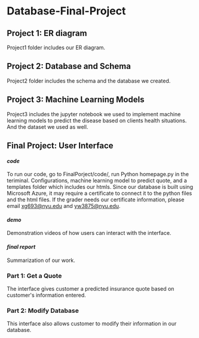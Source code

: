 # Database-Final-Project

## Project 1: ER diagram 
Project1 folder includes our ER diagram. 

## Project 2: Database and Schema
Project2 folder includes the schema and the database we created. 

## Project 3: Machine Learning Models
Project3 includes the jupyter notebook we used to implement machine learning models to predict the disease based on clients health situations. And the dataset we used as well.

## Final Project: User Interface 
#### *code*

To run our code, go to FinalPorject/code/, run Python homepage.py in the teriminal.
Configurations, machine learning model to predict quote, and a templates folder which includes our htmls. 
Since our database is built using Microsoft Azure, it may require a certificate to connect it to the python files and the html files. If the grader needs our certificate information, please email xg693@nyu.edu and yw3875@nyu.edu. 

#### *demo*

Demonstration videos of how users can interact with the interface.

#### *final report*
Summarization of our work.

### Part 1: Get a Quote
The interface gives customer a predicted insurance quote based on customer's information entered. 

### Part 2: Modify Database
This interface also allows customer to modify their information in our database.
